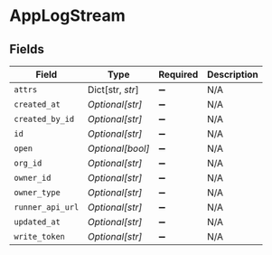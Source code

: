# AppLogStream


## Fields

| Field              | Type               | Required           | Description        |
| ------------------ | ------------------ | ------------------ | ------------------ |
| `attrs`            | Dict[str, *str*]   | :heavy_minus_sign: | N/A                |
| `created_at`       | *Optional[str]*    | :heavy_minus_sign: | N/A                |
| `created_by_id`    | *Optional[str]*    | :heavy_minus_sign: | N/A                |
| `id`               | *Optional[str]*    | :heavy_minus_sign: | N/A                |
| `open`             | *Optional[bool]*   | :heavy_minus_sign: | N/A                |
| `org_id`           | *Optional[str]*    | :heavy_minus_sign: | N/A                |
| `owner_id`         | *Optional[str]*    | :heavy_minus_sign: | N/A                |
| `owner_type`       | *Optional[str]*    | :heavy_minus_sign: | N/A                |
| `runner_api_url`   | *Optional[str]*    | :heavy_minus_sign: | N/A                |
| `updated_at`       | *Optional[str]*    | :heavy_minus_sign: | N/A                |
| `write_token`      | *Optional[str]*    | :heavy_minus_sign: | N/A                |